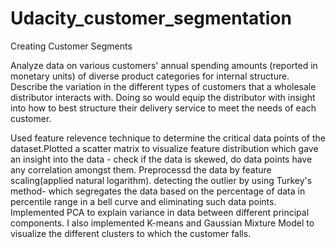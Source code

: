 # Udacity_customer_segmentation

Creating Customer Segments

Analyze data on various customers' annual spending amounts (reported in monetary units) of diverse product categories for internal structure. Describe the variation in the different types of customers that a wholesale distributor interacts with. Doing so would equip the distributor with insight into how to best structure their delivery service to meet the needs of each customer.

Used feature relevence technique to determine the critical data points of the dataset.Plotted a scatter matrix to visualize feature distribution which gave an insight into the data - check if the data is skewed, do data points have any correlation amongst them.
Preprocessd the data by feature scaling(applied natural logarithm). detecting the outlier by using Turkey's method- which segregates the data based on the percentage of data in percentile range in a bell curve and eliminating such data points. Implemented PCA to explain variance in data between different principal components. I also implemented K-means and Gaussian Mixture Model to visualize the different clusters to which the customer falls. 
